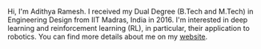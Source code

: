Hi, I'm Adithya Ramesh. I received my Dual Degree (B.Tech and M.Tech) in Engineering Design from IIT Madras, India in 2016. 
I'm interested in deep learning and reinforcement learning (RL), in particular, their application to robotics.  You can find more details about me on my [website](https://adi3e08.github.io/).
<!---
adi3e08/adi3e08 is a ✨ special ✨ repository because its `README.md` (this file) appears on your GitHub profile.
You can click the Preview link to take a look at your changes.
--->
